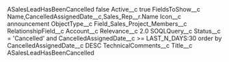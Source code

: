 <?xml version="1.0" encoding="UTF-8"?>
<CustomMetadata xmlns="http://soap.sforce.com/2006/04/metadata" xmlns:xsi="http://www.w3.org/2001/XMLSchema-instance" xmlns:xsd="http://www.w3.org/2001/XMLSchema">
    <label>ASalesLeadHasBeenCancelled</label>
    <protected>false</protected>
    <values>
        <field>Active__c</field>
        <value xsi:type="xsd:boolean">true</value>
    </values>
    <values>
        <field>FieldsToShow__c</field>
        <value xsi:type="xsd:string">Name,CancelledAssignedDate__c,Sales_Rep__r.Name</value>
    </values>
    <values>
        <field>Icon__c</field>
        <value xsi:type="xsd:string">announcement</value>
    </values>
    <values>
        <field>ObjectType__c</field>
        <value xsi:type="xsd:string">Field_Sales_Project_Members__c</value>
    </values>
    <values>
        <field>RelationshipField__c</field>
        <value xsi:type="xsd:string">Account__c</value>
    </values>
    <values>
        <field>Relevance__c</field>
        <value xsi:type="xsd:double">2.0</value>
    </values>
    <values>
        <field>SOQLQuery__c</field>
        <value xsi:type="xsd:string">Status__c = &apos;Cancelled&apos; and CancelledAssignedDate__c &gt;= LAST_N_DAYS:30 order by CancelledAssignedDate__c DESC</value>
    </values>
    <values>
        <field>TechnicalComments__c</field>
        <value xsi:nil="true"/>
    </values>
    <values>
        <field>Title__c</field>
        <value xsi:type="xsd:string">ASalesLeadHasBeenCancelled</value>
    </values>
</CustomMetadata>
